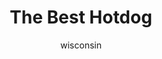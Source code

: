 ---
media: "images/rounds/round_2/best_hot_dog.png"
media_type: image
type: art
title: The Best Hotdog
author: [wisconsin]
desc: I don't recall seeing any pigs or cows in the crater either.
---